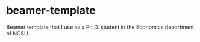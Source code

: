 # beamer-template
Beamer template that I use as a Ph.D. student in the Economics department of NCSU.
